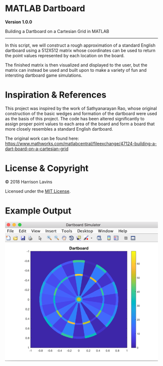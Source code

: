 # MATLAB Dartboard

**Version 1.0.0**

Building a Dartboard on a Cartesian Grid in MATLAB

---

In this script, we will construct a rough approximation of a standard
English dartboard using a 512X512 matrix whose coordinates can be used to
return the point values represented by each location on the board.

The finished matrix is then visualized and displayed to the user, but the matrix can instead be used
and built upon to make a variety of fun and intersting dartboard game simulations.

# Inspiration & References

This project was inspired by the work of Sathyanarayan Rao, whose original construction of the basic wedges
and formation of the dartboard were used as the basis of this project. The code has been altered significantly to 
assign proper point values to each area of the board and form a board that more closely resembles a standard English dartboard.

The original work can be found here: https://www.mathworks.com/matlabcentral/fileexchange/47124-building-a-dart-board-on-a-cartesian-grid

# License & Copyright

© 2018 Harrison Lavins

Licensed under the [MIT License](LICENSE).

# Example Output

![dartboard](dartboard_output.png)

